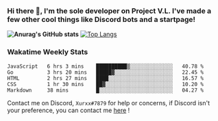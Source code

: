 ### Hi there 👋, I'm the sole developer on Project V.L. I've made a few other cool things like Discord bots and a startpage!
**![Anurag's GitHub stats](https://github-readme-stats.vercel.app/api?username=5late&count_private=true&show_icons=true&theme=tokyonight)**
[![Top Langs](https://github-readme-stats.vercel.app/api/top-langs/?username=5late&theme=ayu-mirage)](https://github.com/anuraghazra/github-readme-stats)

### Wakatime Weekly Stats

<!--START_SECTION:waka-->
```text
JavaScript   6 hrs 3 mins    ██████████▒░░░░░░░░░░░░░░   40.78 % 
Go           3 hrs 20 mins   █████▓░░░░░░░░░░░░░░░░░░░   22.45 % 
HTML         2 hrs 27 mins   ████░░░░░░░░░░░░░░░░░░░░░   16.57 % 
CSS          1 hr 30 mins    ██▓░░░░░░░░░░░░░░░░░░░░░░   10.20 % 
Markdown     38 mins         █░░░░░░░░░░░░░░░░░░░░░░░░   04.27 % 
```
<!--END_SECTION:waka-->

Contact me on Discord, ``Xurxx#7879`` for help or concerns, if Discord isn't your preference, you can contact me [here](https://github.com/5late/5late/issues) !
